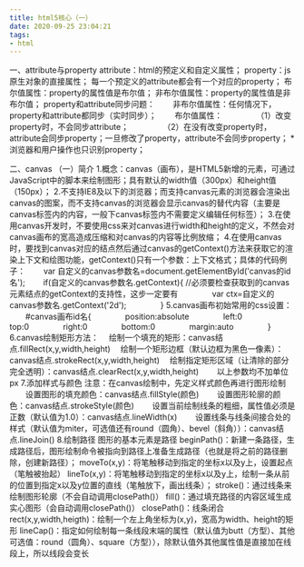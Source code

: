```yaml
---
title: html5核心（一）
date: 2020-09-25 23:04:21
tags:
- html
---
```

一、attribute与property
attribute：html的预定义和自定义属性；
property：js原生对象的直接属性；
每一个预定义的attribute都会有一个对应的property；
布尔值属性：property的属性值是布尔值；
非布尔值属性：property的属性值是非布尔值；
property和attribute同步问题：
&#8195;&#8195;非布尔值属性：任何情况下，property和attribute都同步（实时同步）；
&#8195;&#8195;布尔值属性：
&#8195;&#8195;&#8195;&#8195;（1）改变property时，不会同步attribute；
&#8195;&#8195;&#8195;&#8195;（2）在没有改变property时，attribute会同步property；一旦修改了property，attribute不会同步property；
*浏览器和用户操作也只识别property；

二、canvas
（一）简介
1.概念：canvas（画布），是HTML5新增的元素，可通过JavaScript中的脚本来绘制图形；具有默认的width值（300px）和height值（150px）；
2.不支持IE8及以下的浏览器；而支持canvas元素的浏览器会渲染出canvas的图案，而不支持canvas的浏览器会显示canvas的替代内容（主要是canvas标签内的内容，一般下canvas标签内不需要定义编辑任何标签）；
3.在使用canvas开发时，不要使用css来对canvas进行width和height的定义，不然会对canvas画布的宽高造成压缩和对canvas的内容等比例放缩；
4.在使用canvas时，要找到canvas对应的结点然后通过canvas的getContext()方法来获取它的渲染上下文和绘图功能，getContext()只有一个参数：上下文格式；具体的代码例子：
&#8195;&#8195;var 自定义的canvas参数名=document.getElementById('canvas的id名');
&#8195;&#8195;if(自定义的canvas参数名.getContext){  //必须要检查获取到的canvas元素结点的getContext的支持性，这步一定要有
&#8195;&#8195;&#8195;&#8195;var ctx=自定义的canvas参数名.getContext('2d');
&#8195;&#8195;&#8195;&#8195;}
5.canvas画布初始常用的css设置：
&#8195;&#8195;#canvas画布id名{
&#8195;&#8195;&#8195;&#8195;position:absolute
&#8195;&#8195;&#8195;&#8195;left:0
&#8195;&#8195;&#8195;&#8195;top:0
&#8195;&#8195;&#8195;&#8195;right:0
&#8195;&#8195;&#8195;&#8195;bottom:0
&#8195;&#8195;&#8195;&#8195;margin:auto
&#8195;&#8195;&#8195;&#8195;}
6.canvas绘制矩形方法：
&#8195;绘制一个填充的矩形：canvas结点.fillRect(x,y,width,height)
&#8195;绘制一个矩形边框（默认边框为黑色一像素）：canvas结点.strokeRect(x,y,width,height)
&#8195;绘制指定矩形区域（让清除的部分完全透明）：canvas结点.clearRect(x,y,width,height)
&#8195;&#8195;以上参数均不加单位px
7.添加样式与颜色
注意：在canvas绘制中，先定义样式颜色再进行图形绘制
&#8195;&#8195;设置图形的填充颜色：canvas结点.fillStyle(颜色)
&#8195;&#8195;设置图形轮廓的颜色：canvas结点.strokeStyle(颜色)
&#8195;&#8195;设置当前绘制线条的粗细，属性值必须是正数（默认值为1.0）：canvas结点.lineWidth(x)
&#8195;&#8195;设置线条与线条间接合处的样式（默认值为miter，可选值还有round（圆角）、bevel（斜角））：canvas结点.lineJoin()
8.绘制路径
图形的基本元素是路径
beginPath()：新建一条路径，生成路径后，图形绘制命令被指向到路径上准备生成路径（也就是将之前的路径删除，创建新路径）；
moveTo(x,y)：将笔触移动到指定的坐标x以及y上，设置起点（笔触被抬起）
lineTo(x,y)：将笔触移动到指定的坐标x以及y上，绘制一条从前的位置到指定x以及y位置的直线（笔触放下，画出线条）；
stroke()：通过线条来绘制图形轮廓（不会自动调用closePath()）
fill()：通过填充路径的内容区域生成实心图形（会自动调用closePath()）
closePath()：线条闭合
rect(x,y,width,heigth)：绘制一个左上角坐标为(x,y)，宽高为width、height的矩形
lineCap()：指定如何绘制每一条线段末端的属性（默认值为butt（方型）、其他可选值：round（圆角）、square（方型）），除默认值外其他属性值是直接加在线段上，所以线段会变长